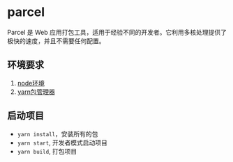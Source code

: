 # parcel

Parcel 是 Web 应用打包工具，适用于经验不同的开发者。它利用多核处理提供了极快的速度，并且不需要任何配置。

## 环境要求

1. [node环境](https://nodejs.org/zh-cn/)
2. [yarn包管理器](https://yarnpkg.com/zh-Hans/docs/install#windows-stable)

## 启动项目

- ```yarn install```，安装所有的包
- ```yarn start```, 开发者模式启动项目
- ```yarn build```, 打包项目   
